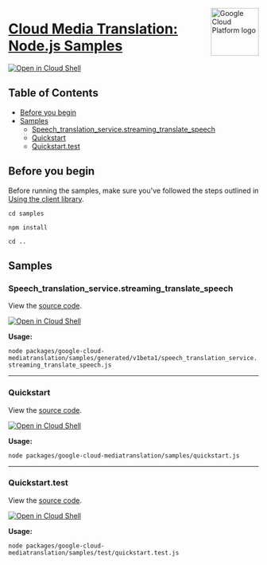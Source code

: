 [//]: # "This README.md file is auto-generated, all changes to this file will be lost."
[//]: # "To regenerate it, use `python -m synthtool`."
<img src="https://avatars2.githubusercontent.com/u/2810941?v=3&s=96" alt="Google Cloud Platform logo" title="Google Cloud Platform" align="right" height="96" width="96"/>

# [Cloud Media Translation: Node.js Samples](https://github.com/googleapis/google-cloud-node)

[![Open in Cloud Shell][shell_img]][shell_link]



## Table of Contents

* [Before you begin](#before-you-begin)
* [Samples](#samples)
  * [Speech_translation_service.streaming_translate_speech](#speech_translation_service.streaming_translate_speech)
  * [Quickstart](#quickstart)
  * [Quickstart.test](#quickstart.test)

## Before you begin

Before running the samples, make sure you've followed the steps outlined in
[Using the client library](https://github.com/googleapis/google-cloud-node#using-the-client-library).

`cd samples`

`npm install`

`cd ..`

## Samples



### Speech_translation_service.streaming_translate_speech

View the [source code](https://github.com/googleapis/google-cloud-node/blob/master/packages/google-cloud-mediatranslation/samples/generated/v1beta1/speech_translation_service.streaming_translate_speech.js).

[![Open in Cloud Shell][shell_img]](https://console.cloud.google.com/cloudshell/open?git_repo=https://github.com/googleapis/google-cloud-node&page=editor&open_in_editor=packages/google-cloud-mediatranslation/samples/generated/v1beta1/speech_translation_service.streaming_translate_speech.js,samples/README.md)

__Usage:__


`node packages/google-cloud-mediatranslation/samples/generated/v1beta1/speech_translation_service.streaming_translate_speech.js`


-----




### Quickstart

View the [source code](https://github.com/googleapis/google-cloud-node/blob/master/packages/google-cloud-mediatranslation/samples/quickstart.js).

[![Open in Cloud Shell][shell_img]](https://console.cloud.google.com/cloudshell/open?git_repo=https://github.com/googleapis/google-cloud-node&page=editor&open_in_editor=packages/google-cloud-mediatranslation/samples/quickstart.js,samples/README.md)

__Usage:__


`node packages/google-cloud-mediatranslation/samples/quickstart.js`


-----




### Quickstart.test

View the [source code](https://github.com/googleapis/google-cloud-node/blob/master/packages/google-cloud-mediatranslation/samples/test/quickstart.test.js).

[![Open in Cloud Shell][shell_img]](https://console.cloud.google.com/cloudshell/open?git_repo=https://github.com/googleapis/google-cloud-node&page=editor&open_in_editor=packages/google-cloud-mediatranslation/samples/test/quickstart.test.js,samples/README.md)

__Usage:__


`node packages/google-cloud-mediatranslation/samples/test/quickstart.test.js`






[shell_img]: https://gstatic.com/cloudssh/images/open-btn.png
[shell_link]: https://console.cloud.google.com/cloudshell/open?git_repo=https://github.com/googleapis/google-cloud-node&page=editor&open_in_editor=samples/README.md
[product-docs]: https://cloud.google.com/translate/media/docs/
